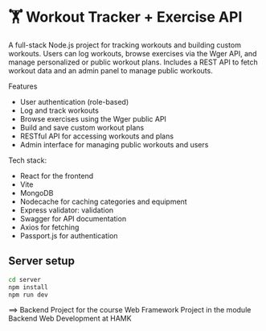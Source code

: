 # 🏋️ Workout Tracker + Exercise API
A full-stack Node.js project for tracking workouts and building custom workouts. Users can log workouts, browse exercises via the Wger API, and manage personalized or public workout plans. Includes a REST API to fetch workout data and an admin panel to manage public workouts.

Features
- User authentication (role-based)
- Log and track workouts
- Browse exercises using the Wger public API
- Build and save custom workout plans
- RESTful API for accessing workouts and plans
- Admin interface for managing public workouts and users

Tech stack:
- React for the frontend
- Vite
- MongoDB
- Nodecache for caching categories and equipment
- Express validator: validation
- Swagger for API documentation
- Axios for fetching
- Passport.js for authentication

## Server setup

```sh
cd server
npm install
npm run dev
```

==> Backend Project for the course Web Framework Project in the module Backend Web Development at HAMK
